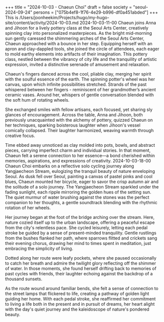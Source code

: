 +++
title = "2024-10-03 - Chaeun Choi"
draft = false
society = "seoul-2024-09-24"
persons = ["075b4ef8-1f76-4e29-b996-df0a451abded"]
+++
This is /Users/joonheekim/Projects/hugo/my-hugo-site/content/activity/2024-10-03.md
2024-10-03-11-00
Chaeun joins Anna and Jihoon for a lively pottery class at the Seoul Arts Center, creatively spinning clay into personalized masterpieces.
As the bright mid-morning sun gently caressed the shimmering arches of the Seoul Arts Center, Chaeun approached with a bounce in her step. Equipping herself with an apron and clay-dappled tools, she joined the circle of attendees, each eager to mold earthy elements into artifacts of their imagination. This pottery class, nestled between the vibrancy of city life and the tranquility of artistic expression, invited a distinctive serenade of amusement and relaxation.

Chaeun's fingers danced across the cool, pliable clay, merging her spirit with the soulful essence of the earth. The spinning potter's wheel was her canvas, upon which infinite possibilities stretched. Strands of the past whispered between her fingers - reminiscent of her grandmother’s ancient ceramic vases. Around her, whispers of gentle conversation blended with the soft hum of rotating wheels.

She exchanged smiles with fellow artisans, each focused, yet sharing sly glances of encouragement. Across the table, Anna and Jihoon, both previously unacquainted with the alchemy of pottery, quizzed Chaeun on her techniques, sparking boisterous laughter when Jihoon's vessel comically collapsed. Their laughter harmonized, weaving warmth through creative focus. 

Time ebbed away unnoticed as clay molded into pots, bowls, and abstract pieces, carrying imperfect charm and individual stories. In that moment, Chaeun felt a serene connection to her essence—a bond cherished within memories, aspirations, and expressions of creativity.
2024-10-03-18-00
Chaeun Choi embarks on a reflective solo cycling journey along Yangjaecheon Stream, eulogizing the tranquil beauty of nature enveloping Seoul.
As dusk fell over Seoul, painting a canvas of pastel pinks and cool blues, Chaeun mounted her bicycle, eager to savor the crisp autumn air and the solitude of a solo journey. The Yangjaecheon Stream sparkled under the fading sunlight, each ripple mirroring the golden hues of the setting sun. The quiet murmur of water brushing against the stones was the perfect companion to her thoughts, a gentle soundtrack blending with the rhythmic rotation of her wheels.

Her journey began at the foot of the bridge arching over the stream. Here, nature cozied itself up to the urban landscape, offering a peaceful escape from the city's relentless pace. She cycled leisurely, letting each pedal stroke be guided by a sense of present-minded tranquility. Gentle rustlings from the bushes flanked her path, where sparrows flitted and crickets sang their evening chorus, drawing her mind to times spent in meditation, just embracing the simplicity of living.

Dotted along her route were leafy pockets, where she paused occasionally to catch her breath and admire the twilight glory reflecting off the shimmer of water. In those moments, she found herself drifting back to memories of past cycles with friends, their laughter echoing against the backdrop of a thousand sunsets.

As the route wound around familiar bends, she felt a sense of connection to the street lamps that flickered to life, creating a pathway of golden light guiding her home. With each pedal stroke, she reaffirmed her commitment to living a life both in the present and in pursuit of dreams, her heart alight with the day's quiet journey and the kaleidoscope of nature's pondered beauty.
